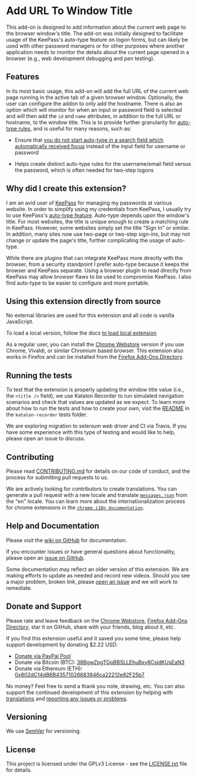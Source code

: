 # Add URL To Window Title

This add-on is designed to add information about the current web page to the browser window's title. The add-on was initially designed to facilitate usage of the KeePass's auto-type feature on logon forms, but can likely be used with other password managers or for other purposes where another application needs to monitor the details about the current page opened in a browser (e.g., web development debugging and pen testing).


## Features

In its most basic usage, this add-on will add the full URL of the current web page running in the active tab of a given browser window. Optionally, the user can configure the addon to only add the hostname. 
There is also an option which will monitor for when an input or password field is selected and will then add the `id` and `name` attributes, in addition to the full URL or hostname, to the window title. This is to provide further granularity for [auto-type rules](http://keepass.info/help/base/autotype.html), and is useful for many reasons, such as:
  
  - Ensure that [you do not start auto-type in a search field which automatically received focus](https://github.com/erichgoldman/add-url-to-window-title/wiki/About---Show-field-attributes-when-a-text-input-field-has-focus#security-note-1) instead of the input field for username or password

  - Helps create distinct auto-type rules for the username/email field versus the password, which is often needed for two-step logons  


## Why did I create this extension?

I am an avid user of [KeePass](http://www.keepass.info/ "KeePass Home Page") for managing my passwords at various website. In order to simplify using my credentials from KeePass, I usually try to use KeePass's [auto-type feature](http://keepass.info/help/base/autotype.html "Explanation of how the Auto-Type feature in KeePass works"). Auto-type depends upon the window's title. For most websites, the title is unique enough to create a matching rule in KeePass. However, some websites simply set the title "Sign In" or similar. In addition, many sites now use two-page or two-step sign-ins, but may not change or update the page's title, further complicating the usage of auto-type.

While there are plugins that can integrate KeePass more directly with the browser, from a security standpoint I prefer auto-type because it keeps the browser and KeePass separate. Using a browser plugin to read directly from KeePass may allow browser flaws to be used to compromise KeePass. I also find auto-type to be easier to configure and more portable. 

  

## Using this extension directly from source

No external libraries are used for this extension and all code is vanilla JavaScript.

To load a local version, follow the docs [to load local extension](https://developer.chrome.com/extensions/faq#faq-dev-01)

As a regular user, you can install the [Chrome Webstore](http://www.tbd) version if you use Chrome, Vivaldi, or similar Chromium based browser. This extension also works in Firefox and can be installed from the [Firefox Add-Ons Directory](https://addons.mozilla.org/en-US/firefox/addon/add-url-to-window-title/).



## Running the tests

To test that the extension is properly updating the window title value (i.e., the `<title />` field), we use Katalon Recorder to run simulated navigation scenarios and check that values are updated as we expect. To learn more about how to run the tests and how to create your own, visit the [README](/tests/katalon-recorder/README.md) in the `katalon-recorder` tests folder.

We are exploring migration to selenium web driver and CI via Travis. If you have some experience with this type of testing and would like to help, please open an issue to discuss. 


## Contributing

Please read [CONTRIBUTING.md](CONTRIBUTING.md) for details on our code of conduct, and the process for submitting pull requests to us.

We are actively looking for contributors to create translations. You can generate a pull request with a new locale and translate [`messages.json`](_locales/en/messages.json) from the "en" locale. You can learn more about the internationalization process for chrome extensions in the [`chrome.i18n documentation`](https://developer.chrome.com/extensions/i18n).



## Help and Documentation

Please visit the [wiki on GitHub](https://github.com/erichgoldman/add-url-to-window-title/wiki) for documentation.

If you encounter issues or have general questions about functionality, please open an [issue on GitHub](https://github.com/erichgoldman/add-url-to-window-title/issues/new).

Some documentation may reflect an older version of this extension. We are making efforts to update as needed and record new videos. Should you see a major problem, broken link, please [open an issue](https://github.com/erichgoldman/add-url-to-window-title/issues/new) and we will work to remediate.


## Donate and Support

Please rate and leave feedback on the [Chrome Webstore](https://chrome.google.com/webstore/), [Firefox Add-Ons Directory](https://addons.mozilla.org/en-US/firefox/addon/add-url-to-window-title/), star it on GitHub, share with your friends, blog about it, etc.

If you find this extension useful and it saved you some time, please help support development by donating $2.22 USD:

  - [Donate via PayPal Pool](https://www.paypal.com/pools/c/8799nHVefv)
  - Donate via Bitcoin (BTC): [38BgwZpgTGpBBSLLEhuBxy6CsjdKUsEaN3](https://www.blockchain.com/btc/address/38BgwZpgTGpBBSLLEhuBxy6CsjdKUsEaN3)
  - Donate via Ethereum (ETH): [0x802dC14dB6B43571026683846ca22212e82F25b7](https://ethplorer.io/address/0x802dc14db6b43571026683846ca22212e82f25b7) 

No money? Feel free to send a thank you note, drawing, etc. You can also support the continued development of this extension by helping with [translations](#contributing) and [reporting any issues or problems](https://github.com/erichgoldman/add-url-to-window-title/issues/).

## Versioning

We use [SemVer](http://semver.org/) for versioning. 



## License

This project is licensed under the GPLv3 License - see the [LICENSE.txt](LICENSE.txt) file for details.

